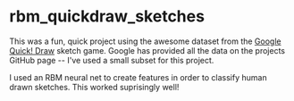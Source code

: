# rbm_quickdraw_sketches

This was a fun, quick project using the awesome dataset from the [Google Quick! Draw](https://quickdraw.withgoogle.com/) sketch game.  Google has provided all the data on the projects GitHub page -- I've used a small subset for this project.

I used an RBM neural net to create features in order to classify human drawn sketches.  This worked suprisingly well!
